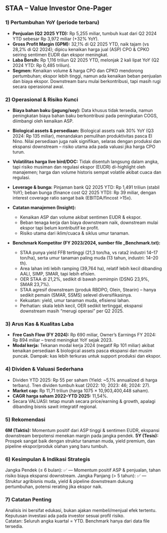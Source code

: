 ## STAA – Value Investor One-Pager

### 1) Pertumbuhan YoY (periode terbaru)
- **Penjualan (Q2 2025 YTD):** Rp 5,255 miliar, tumbuh kuat dari Q2 2024 YTD sebesar Rp 3,972 miliar (+32% YoY).
- **Gross Profit Margin (GPM):** 32,1% di Q2 2025 YTD, naik tajam (vs 28,2% di Q2 2024); dipicu kenaikan harga jual (ASP) CPO & CPKO seiring sentimen EUDR dan ekspor meningkat.
- **Laba Bersih:** Rp 1,116 triliun Q2 2025 YTD, melonjak 2 kali lipat YoY (Q2 2024 YTD: Rp 0,485 triliun).
- **Segmen:** Kenaikan volume & harga CPO dan CPKO mendorong pertumbuhan; ekspor lebih tinggi, namun ada kenaikan beban penjualan dan biaya ekspor. Downstream baru mulai berkontribusi, tapi masih rugi secara operasional awal.

### 2) Operasional & Risiko Kunci
- **Biaya bahan baku (jagung/soy):** Data khusus tidak tersedia, namun peningkatan biaya bahan baku berkontribusi pada peningkatan COGS, diimbangi oleh kenaikan ASP.
- **Biological assets & persediaan:** Biological assets naik 30% YoY (Q3 2024: Rp 135 miliar), menandakan pemulihan produktivitas pasca El Nino. Nilai persediaan juga naik signifikan, selaras dengan produksi dan ekspansi downstream – risiko utama ada pada valuasi jika harga CPO turun.
- **Volatilitas harga live bird/DOC:** Tidak disentuh langsung dalam angka, tapi risiko musiman dan regulasi ekspor (EUDR) di-highlight oleh manajemen; harga dan volume historis sempat volatile akibat cuaca dan regulasi.
- **Leverage & bunga:** Pinjaman bank Q2 2025 YTD: Rp 1,491 triliun (stabil YoY); beban bunga (finance cost Q2 2025 YTD): Rp 39 miliar, dengan interest coverage ratio sangat baik (EBITDA/fincost >15x).
- **Catatan manajemen (Insight):**
  - Kenaikan ASP dan volume akibat sentimen EUDR & ekspor.
  - Beban tenaga kerja dan biaya downstream naik, downstream mulai ekspor tapi belum kontributif ke profit.
  - Risiko utama dari iklim/cuaca & siklus umur tanaman.

- **Benchmark Kompetitor (FY 2023/2024, sumber file _Benchmark.txt):**
  - STAA punya yield FFB tertinggi (21,3 ton/ha, vs rata2 industri 14–17 ton/ha), serta umur tanaman paling muda (13 tahun, industri: 14–20 th).
  - Area lahan inti lebih ramping (39,764 ha), relatif lebih kecil dibanding AALI, SIMP, SMAR, tapi lebih efisien.
  - OER STAA di 21,2%, sedikit di bawah pemimpin (DSNG 23,9%, SMAR 23,7%).
  - STAA agresif downstream (produk RBDPO, Olein, Stearin) – hanya sedikit pemain (SMAR, SSMS) selevel diversifikasinya.
  - Kekuatan: yield, umur tanaman muda, efisiensi lahan.
  - Perhatian: skala lebih kecil, OER sedikit tertinggal, ekspansi downstream masih “merugi operasi” per Q2 2025.

### 3) Arus Kas & Kualitas Laba
- **Free Cash Flow (FY 2024):** Rp 690 miliar, Owner’s Earnings FY 2024: Rp 894 miliar – trend meningkat YoY sejak 2023.
- **Modal kerja:** Tekanan modal kerja 2024 (negatif Rp 101 miliar) akibat kenaikan persediaan & biological assets pasca ekspansi dan musim puncak. Dampak: kas lebih terkuras untuk support produksi dan ekspor.

### 4) Dividen & Valuasi Sederhana
- Dividen YTD 2025: Rp 55 per saham (Yield: ~5,1% annualized di harga terbaru). Tren dividen tumbuh kuat (2022: 10; 2023: 46; 2024: 27).
- **Market cap:** Rp 11,71 triliun (harga 1075 × 10,903,400,448 saham).
- **CAGR harga saham 2022–YTD 2025:** 11,54%.
- Secara VALUASI: tetap murah secara price/earning & growth, apalagi dibanding bisnis sawit integratif regional.

### 5) Rekomendasi
**6M (Taktis):** Momentum positif dari ASP tinggi & sentimen EUDR, ekspansi downstream berpotensi menekan margin pada jangka pendek.
**5Y (Tesis):** Prospek sangat baik dengan struktur tanaman muda, yield premium, dan pipeline ekspor/produk olahan yang baru tumbuh.

### 6) Kesimpulan & Indikasi Strategis
Jangka Pendek (≤ 6 bulan): ✅ — Momentum positif ASP & penjualan, tahan risiko biaya ekspansi downstream.
Jangka Panjang (> 5 tahun): ✅ — Struktur agribisnis muda, yield & pipeline downstream dukung pertumbuhan, potensi rerating jika ekspor naik.

### 7) Catatan Penting
Analisis ini bersifat edukasi, bukan ajakan membeli/menjual efek tertentu. Keputusan investasi ada pada investor sesuai profil risiko.  
Catatan: Seluruh angka kuartal = YTD. Benchmark hanya dari data file tersedia.